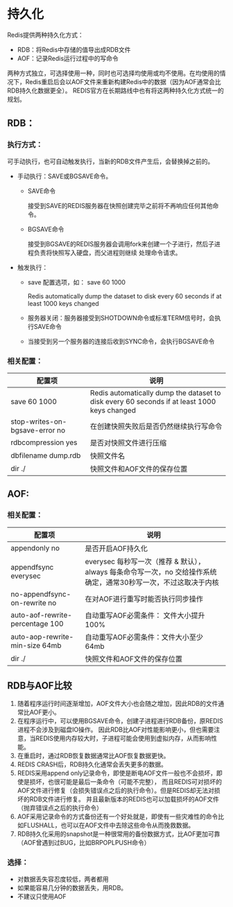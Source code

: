 # 持久化
Redis提供两种持久化方式：

- RDB：将Redis中存储的值导出成RDB文件
- AOF：记录Redis运行过程中的写命令

两种方式独立，可选择使用一种，同时也可选择均使用或均不使用。在均使用的情况下，Redis重启后会以AOF文件来重新构建Redis中的数据（因为AOF通常会比RDB持久化数据更全）。
REDIS官方在长期路线中也有将这两种持久化方式统一的规划。

## RDB：
### 执行方式：
可手动执行，也可自动触发执行，当新的RDB文件产生后，会替换掉之前的。
- 手动执行：SAVE或BGSAVE命令。
    - SAVE命令
    
        接受到SAVE的REDIS服务器在快照创建完毕之前将不再响应任何其他命令。
    - BGSAVE命令
    
        接受到BGSAVE的REDIS服务器会调用fork来创建一个子进行，然后子进程负责将快照写入硬盘，而父进程则继续 处理命令请求。
- 触发执行：
    - save 配置选项，如： save 60 1000  
    
        Redis automatically dump the dataset to disk every 60 seconds if at least 1000 keys changed 
    - 服务器关闭：服务器接受到SHOTDOWN命令或标准TERM信号时，会执行SAVE命令
    - 当接受到另一个服务器的连接后收到SYNC命令，会执行BGSAVE命令

### 相关配置：
| 配置项 | 说明 |
| ---- | ---- |
| save 60 1000 | Redis automatically dump the dataset to disk every 60 seconds if at least 1000 keys changed |
| stop-writes-on-bgsave-error no | 在创建快照失败后是否仍然继续执行写命令 |
| rdbcompression yes | 是否对快照文件进行压缩 |
| dbfilename dump.rdb | 快照文件名 |
| dir ./　| 快照文件和AOF文件的保存位置 |

## AOF:
### 相关配置：
| 配置项 | 说明 |
| ---- | ---- |
| appendonly no | 是否开启AOF持久化 |
| appendfsync everysec | everysec 每秒写一次（推荐 & 默认），always 每条命令写一次，no 交给操作系统确定，通常30秒写一次，不过这取决于内核 |
| no-appendfsync-on-rewrite no | 在对AOF进行重写时能否执行同步操作 |
| auto-aof-rewrite-percentage 100 | 自动重写AOF必需条件： 文件大小提升100% |
| auto-aop-rewrite-min-size 64mb | 自动重写AOF必需条件：文件大小至少64mb |
| dir ./ | 快照文件和AOF文件的保存位置 |

## RDB与AOF比较
1. 随着程序运行时间逐渐增加，AOF文件大小也会随之增加，因此RDB的文件通常比AOF更小。
2. 在程序运行中，可以使用BGSAVE命令，创建子进程进行RDB备份，原REDIS进程不会涉及到磁盘IO操作。
因此RDB比AOF对性能影响更小，但也需要注意，当REDIS使用内存较大时，子进程可能会使用到虚拟内存，从而影响性能。
3. 在重启时，通过RDB恢复数据通常比AOF恢复数据更快。
4. REDIS CRASH后，RDB持久化通常会丢失更多的数据。
5. REDIS采用append only记录命令，即使是断电AOF文件一般也不会损坏，即使是损坏，也很可能是最后一条命令（可能不完整），
而且REDIS可对损坏的AOF文件进行修复（会损失错误点之后的执行命令）。但是REDIS却无法对损坏的RDB文件进行修复。
并且最新版本的REDIS也可以加载损坏的AOF文件（抛弃错误点之后的执行命令）
6. AOF采用记录命令的方式备份还有一个好处就是，即使有一些灾难性的命令比如FLUSHALL，也可以在AOF文件中去除这些命令从而挽救数据。
7. RDB持久化采用的snapshot是一种很常用的备份数据方式，比AOF更加可靠（AOF曾遇到过BUG，比如BRPOPLPUSH命令）

### 选择：
- 对数据丢失容忍度较低，两者都用
- 如果能容易几分钟的数据丢失，用RDB。
- 不建议只使用AOF
